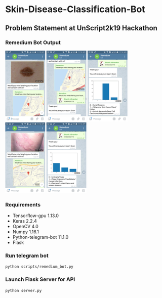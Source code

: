 # Skin-Disease-Classification-Bot

## Problem Statement at UnScript2k19 Hackathon

### Remedium Bot Output

<span><img src="https://github.com/AdivarekarBhumit/Skin-Disease-Classification-Bot/blob/master/output/3.png" width="25%" height="25%">
<img src="https://github.com/AdivarekarBhumit/Skin-Disease-Classification-Bot/blob/master/output/1.png" width="25%" height="25%">
<img src="https://github.com/AdivarekarBhumit/Skin-Disease-Classification-Bot/blob/master/output/5.png" width="25%" height="25%"></span>
<img src="https://github.com/AdivarekarBhumit/Skin-Disease-Classification-Bot/blob/master/output/2.png" width="25%" height="25%">
<img src="https://github.com/AdivarekarBhumit/Skin-Disease-Classification-Bot/blob/master/output/4.png" width="25%" height="25%">

### Requirements
- Tensorflow-gpu 1.13.0
- Keras 2.2.4
- OpenCV 4.0
- Numpy 1.16.1
- Python-telegram-bot 11.1.0
- Flask

### Run telegram bot
```
python scripts/remedium_bot.py
```

### Launch Flask Server for API
```
python server.py
```
